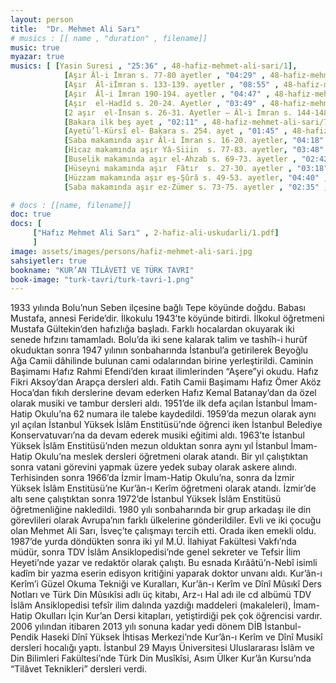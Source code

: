 ```yaml
---
layout: person
title:  "Dr. Mehmet Ali Sarı"
# musics : [[ name , "duration" , filename]]
music: true
myazar: true
musics: [ [Yasin Suresi , "25:36" , 48-hafiz-mehmet-ali-sari/1],
            [Aşır Âl-i İmran s. 77-80 ayetler , "04:29" , 48-hafiz-mehmet-ali-sari/2],
            [Aşır  Âl-iİmran s. 133-139. ayetler , "08:55" , 48-hafiz-mehmet-ali-sari/3],
            [Aşır  Âl-i İmran 190-194. ayetler , "04:47" , 48-hafiz-mehmet-ali-sari/4],
            [Aşır  el-Hadîd s. 20-24. Ayetler , "03:49" , 48-hafiz-mehmet-ali-sari/5],
            [2 aşır  el-İnsan s. 26-31. Ayetler – Âl-i İmran s. 144-148. ayetler , "04:49" , 48-hafiz-mehmet-ali-sari/6],
            [Bakara ilk beş ayet , "02:11" , 48-hafiz-mehmet-ali-sari/7],
            [Ayetü’l-Kürsî el- Bakara s. 254. ayet , "01:45" , 48-hafiz-mehmet-ali-sari/8],
            [Saba makamında aşır Âl-i İmran s. 16-20. ayetler, "04:18" , 48-hafiz-mehmet-ali-sari/9],
            [Hicaz makamında aşır Yâ-Siiin  s. 77-83. ayetler, "03:48" , 48-hafiz-mehmet-ali-sari/10],
            [Buselik makamında aşır el-Ahzab s. 69-73. ayetler , "02:42" , 48-hafiz-mehmet-ali-sari/11],
            [Hüseyni makamında aşır  Fâtır  s. 27-30. ayetler , "03:18" , 48-hafiz-mehmet-ali-sari/12],
            [Hüzzam makamında aşır eş-Şûrâ s. 49-53. ayetler, "04:40" , 48-hafiz-mehmet-ali-sari/13],
            [Saba makamında aşır ez-Zümer s. 73-75. ayetler , "02:35" , 48-hafiz-mehmet-ali-sari/14]]

# docs : [[name, filename]]
doc: true
docs: [
     ["Hafız Mehmet Ali Sarı" , 2-hafiz-ali-uskudarli/1.pdf] 
     ]
image: assets/images/persons/hafiz-mehmet-ali-sari.jpg
sahsiyetler: true
bookname: "KUR’AN TİLÂVETİ VE TÜRK TAVRI"
book-image: "turk-tavri/turk-tavri-1.png"
---
```


1933 yılında Bolu’nun Seben ilçesine bağlı Tepe köyünde doğdu. Babası Mustafa, annesi Feride’dir. İlkokulu 1943’te köyünde bitirdi. İlkokul öğretmeni Mustafa Gültekin’den hafızlığa başladı. Farklı hocalardan okuyarak iki senede hıfzını tamamladı. Bolu’da iki sene kalarak talim ve tashîh-i hurûf okuduktan sonra 1947 yılının sonbaharında İstanbul’a getirilerek Beyoğlu Ağa Camii dâhilinde bulunan cami odalarından birine yerleştirildi. Caminin Başimamı Hafız Rahmi Efendi’den kıraat ilimlerinden “Aşere”yi okudu. Hafız Fikri Aksoy’dan Arapça dersleri aldı. Fatih Camii Başimamı Hafız Ömer Aköz Hoca’dan fıkıh derslerine devam ederken Hafız Kemal Batanay’dan da özel olarak musiki ve tambur dersleri aldı. 1951’de ilk defa açılan İstanbul İmam-Hatip Okulu’na 62 numara ile talebe kaydedildi. 1959’da mezun olarak aynı yıl açılan İstanbul Yüksek İslâm Enstitüsü’nde öğrenci iken İstanbul Belediye Konservatuvarı’na da devam ederek musiki eğitimi aldı.
1963’te İstanbul Yüksek İslâm Enstitüsü’nden mezun olduktan sonra aynı yıl İstanbul İmam-Hatip Okulu’na meslek dersleri öğretmeni olarak atandı. Bir yıl çalıştıktan sonra vatani görevini yapmak üzere yedek subay olarak askere alındı. Terhisinden sonra 1966’da İzmir İmam-Hatip Okulu’na, sonra da İzmir Yüksek İslâm Enstitüsü’ne Kur’ân-ı Kerîm öğretmeni olarak atandı. İzmir’de altı sene çalıştıktan sonra 1972’de İstanbul Yüksek İslâm Enstitüsü öğretmenliğine nakledildi. 1980 yılı sonbaharında bir grup arkadaşı ile din görevlileri olarak Avrupa’nın farklı ülkelerine gönderildiler. 
Evli ve iki çocuğu olan Mehmet Ali Sarı, İsveç’te çalışmayı tercih etti. Orada iken emekli oldu. 1987’de yurda döndükten sonra iki yıl M.Ü. İlahiyat Fakültesi Vakfı’nda müdür, sonra TDV İslâm Ansiklopedisi’nde genel sekreter ve Tefsir İlim Heyeti’nde yazar ve redaktör olarak çalıştı. Bu esnada Kırââtü’n-Nebî isimli kadîm bir yazma eserin edisyon kritiğini yaparak doktor unvanı aldı.
Kur’ân-ı Kerîm’i Güzel Okuma Tekniği ve Kuralları, Kur’ân-ı Kerîm ve Dînî Mûsıkî Ders Notları ve Türk Din Mûsıkîsi adlı üç kitabı, Arz-ı Hal adı ile cd albümü TDV İslâm Ansiklopedisi tefsîr ilim dalında yazdığı maddeleri (makaleleri), İmam-Hatip Okulları İçin Kur’an Dersi kitapları, yetiştirdiği pek çok öğrencisi vardır. 2006 yılından itibaren 2013 yılı sonuna kadar yedi dönem DİB İstanbul-Pendik Haseki Dînî Yüksek İhtisas Merkezi’nde Kur’ân-ı Kerîm ve Dînî Musikî dersleri hocalığı yaptı. İstanbul 29 Mayıs Üniversitesi Uluslararası İslâm ve Din Bilimleri Fakültesi’nde Türk Din Musîkîsi, Asım Ülker Kur’ân Kursu’nda “Tilâvet Teknikleri” dersleri verdi.